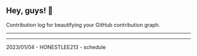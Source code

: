 ## Hey, guys! 👋

Contribution log for beautifying your GitHub contribution graph.

---



---

2023/01/04 - HONESTLEE213 - schedule